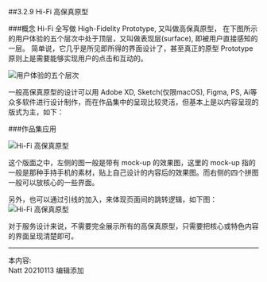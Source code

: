 ##3.2.9 Hi-Fi 高保真原型

###概念
Hi-Fi 全写做 High-Fidelity Prototype, 又叫做高保真原型， 在下图所示的用户体验的五个层次中处于顶层，又叫做表现层(surface), 即被用户直接感知的一层。 简单说，它几乎是所见即所得的界面设计了，甚至真正的原型 Prototype 原则上是需要能够实现用户的点击和互动的。


![用户体验的五个层次](http://kitpic.makebi.net/id/ued/5ofue.png)

一般高保真原型的设计可以用 Adobe XD, Sketch(仅限macOS), Figma, PS, Ai等众多软件进行设计制作，而在作品集中的呈现比较灵活，但基本上是以内容呈现的版式为主，如下：

###作品集应用



![Hi-Fi 高保真原型](http://kitpic.makebi.net/2021/uedsd_17.jpg)

这个版面之中，左侧的图一般是带有 mock-up 的效果图，这里的 mock-up 指的一般是那种手持手机的素材，贴上自己设计的内容后的效果图。而右侧的四个拼图一般可以放核心的一些界面。

另外，也可以通过引线的加入，来体现页面间的跳转逻辑，如下图：
![Hi-Fi 高保真原型](http://kitpic.makebi.net/2021/uedsd_18.jpg)


对于服务设计来说，不需要完全展示所有的高保真原型，只需要把核心或特色内容的界面呈现清楚即可。


---
本内容:  
Natt 20210113 编辑添加
